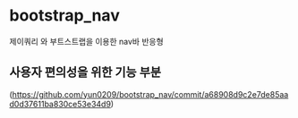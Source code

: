 # bootstrap_nav
제이쿼리 와 부트스트랩을 이용한 nav바 반응형 

## 사용자 편의성을 위한 기능 부분

(https://github.com/yun0209/bootstrap_nav/commit/a68908d9c2e7de85aad0d37611ba830ce53e34d9)